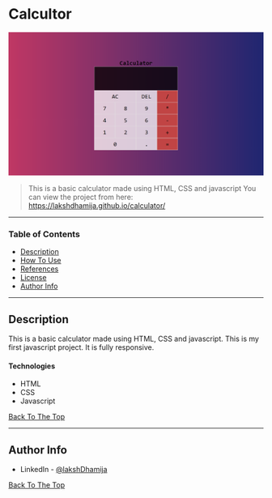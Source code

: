 # Calcultor

![Project Image](./readme_image.png)

> This is a basic calculator made using HTML, CSS and javascript
You can view the project from here: https://lakshdhamija.github.io/calculator/

---

### Table of Contents

- [Description](#description)
- [How To Use](#how-to-use)
- [References](#references)
- [License](#license)
- [Author Info](#author-info)

---

## Description

This is a basic calculator made using HTML, CSS and javascript. This is my first javascript project. It is fully responsive.

#### Technologies

- HTML
- CSS
- Javascript

[Back To The Top](#read-me-template)

---

## Author Info

- LinkedIn - [@lakshDhamija](https://linkedin.com/in/laksh-dhamija)

[Back To The Top](#read-me-template)
